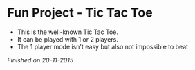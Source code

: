# Fun Project - Tic Tac Toe

- This is the well-known Tic Tac Toe.
- It can be played with 1 or 2 players.
- The 1 player mode isn't easy but also not impossible to beat

_Finished on 20-11-2015_
